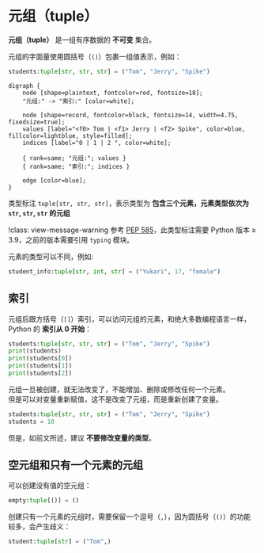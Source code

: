 # 元组（tuple）

**元组（tuple）** 是一组有序数据的 **不可变** 集合。

元组的字面量使用圆括号（`()`）包裹一组值表示，例如：  

```python
students:tuple[str, str, str] = ("Tom", "Jerry", "Spike")
```

```graphviz
digraph {
    node [shape=plaintext, fontcolor=red, fontsize=18];
    "元组:" -> "索引:" [color=white];

    node [shape=record, fontcolor=black, fontsize=14, width=4.75, fixedsize=true];
    values [label="<f0> Tom | <f1> Jerry | <f2> Spike", color=blue, fillcolor=lightblue, style=filled];
    indices [label="0 | 1 | 2 ", color=white];

    { rank=same; "元组:"; values }
    { rank=same; "索引:"; indices }

    edge [color=blue];
}
```

类型标注 `tuple[str, str, str]`，表示类型为 **包含三个元素，元素类型依次为 `str`, `str`, `str` 的元组**

!class: view-message-warning
参考 [PEP 585](https://peps.python.org/pep-0585/)，此类型标注需要 Python 版本 $\geq$ 3.9，之前的版本需要引用 `typing` 模块。

元素的类型可以不同，例如:  

```python
student_info:tuple[str, int, str] = ("Yukari", 17, "female")
```

## 索引

元组后跟方括号（`[]`）索引，可以访问元组的元素，和绝大多数编程语言一样，Python 的 **索引从 0 开始**：

```python shift
students:tuple[str, str, str] = ("Tom", "Jerry", "Spike")
print(students)
print(students[0])
print(students[1])
print(students[2])
```

元组一旦被创建，就无法改变了，不能增加、删除或修改任何一个元素。  
但是可以对变量重新赋值，这不是改变了元组，而是重新创建了变量。

```python
students:tuple[str, str, str] = ("Tom", "Jerry", "Spike")
students = 10
```

但是，如前文所述，建议 **不要修改变量的类型**。

## 空元组和只有一个元素的元组

可以创建没有值的空元组：  

```python
empty:tuple[()] = ()
```

创建只有一个元素的元组时，需要保留一个逗号（`,`），因为圆括号（`()`）的功能较多，会产生歧义：  

```python
student:tuple[str] = ("Tom",)
```
